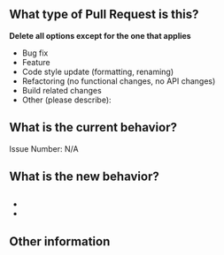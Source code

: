 <!--- Please provide a general summary of your changes in the title above -->

## What type of Pull Request is this?

**Delete all options except for the one that applies**

-   Bug fix
-   Feature
-   Code style update (formatting, renaming)
-   Refactoring (no functional changes, no API changes)
-   Build related changes
-   Other (please describe):

## What is the current behavior?

<!-- Please describe the current behavior that you are modifying, or link to a relevant issue. -->

Issue Number: N/A

## What is the new behavior?

## <!-- Please describe the behavior or changes that are being added by this PR. -->

-
-

## Other information

<!-- Any other information that is important to this PR such as screenshots of how the component looks before and after the change. -->

